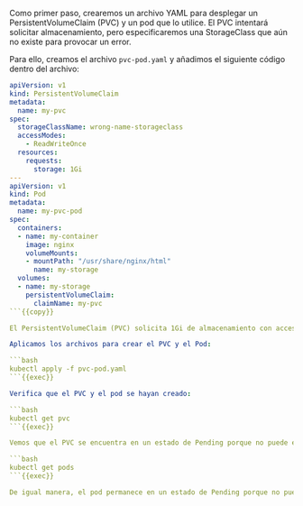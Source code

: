 Como primer paso, crearemos un archivo YAML para desplegar un PersistentVolumeClaim (PVC) y un pod que lo utilice. El PVC intentará solicitar almacenamiento, pero especificaremos una StorageClass que aún no existe para provocar un error.

Para ello, creamos el archivo `pvc-pod.yaml` y añadimos el siguiente código dentro del archivo:

```yaml
apiVersion: v1
kind: PersistentVolumeClaim
metadata:
  name: my-pvc
spec:
  storageClassName: wrong-name-storageclass
  accessModes:
    - ReadWriteOnce
  resources:
    requests:
      storage: 1Gi
---
apiVersion: v1
kind: Pod
metadata:
  name: my-pvc-pod
spec:
  containers:
  - name: my-container
    image: nginx
    volumeMounts:
    - mountPath: "/usr/share/nginx/html"
      name: my-storage
  volumes:
  - name: my-storage
    persistentVolumeClaim:
      claimName: my-pvc
```{{copy}}

El PersistentVolumeClaim (PVC) solicita 1Gi de almacenamiento con acceso ReadWriteOnce. Hemos especificado el nombre de una StorageClass que no existe en nuestro clúster, lo que genera un fallo en la configuración de nuestra aplicación. El pod utiliza la imagen de nginx y monta el PVC en el directorio /usr/share/nginx/html.

Aplicamos los archivos para crear el PVC y el Pod:

```bash
kubectl apply -f pvc-pod.yaml
```{{exec}}

Verifica que el PVC y el pod se hayan creado:

```bash
kubectl get pvc
```{{exec}}

Vemos que el PVC se encuentra en un estado de Pending porque no puede encontrar una StorageClass llamada "wrong-name-storageclass".

```bash
kubectl get pods
```{{exec}}

De igual manera, el pod permanece en un estado de Pending porque no puede obtener el volumen persistente solicitado a través del PVC.
